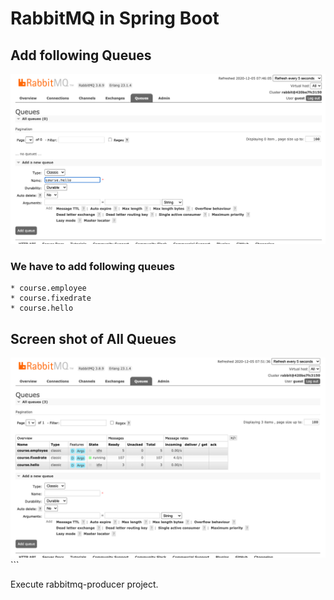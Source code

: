 # RabbitMQ in Spring Boot

## Add following Queues

<img src="images/course_hello.png">

###  We have to add following queues
    * course.employee
    * course.fixedrate
    * course.hello

## Screen shot of All Queues
<img src="images/Screen.png">
<br>
```

Execute rabbitmq-producer project.
```